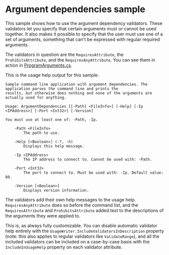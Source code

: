 # Argument dependencies sample

This sample shows how to use the argument dependency validators. These validators let you specify
that certain arguments must or cannot be used together. It also makes it possible to specify that
the user must use one of a set of arguments, something that can't be expressed with regular
required arguments.

The validators in question are the `RequiresAttribute`, the `ProhibitsAttribute`, and the
`RequiresAnyAttribute`. You can see them in action in [ProgramArguments.cs](ProgramArguments.cs).

This is the usage help output for this sample:

```text
Sample command line application with argument dependencies. The application parses the command line and prints the
results, but otherwise does nothing and none of the arguments are actually used for anything.

Usage: ArgumentDependencies [[-Path] <FileInfo>] [-Help] [-Ip <IPAddress>] [-Port <Int32>] [-Version]

You must use at least one of: -Path, -Ip.

    -Path <FileInfo>
        The path to use.

    -Help [<Boolean>] (-?, -h)
        Displays this help message.

    -Ip <IPAddress>
        The IP address to connect to. Cannot be used with: -Path.

    -Port <Int32>
        The port to connect to. Must be used with: -Ip. Default value: 80.

    -Version [<Boolean>]
        Displays version information.
```

The validators add their own help messages to the usage help. `RequiresAnyAttribute` does so before
the command list, and the `RequiresAttribute` and `ProhibitsAttribute` added text to the descriptions
of the arguments they were applied to.

This is, as always fully customizable. You can disable automatic validator help entirely with the
`UsageWriter.IncludeValidatorsInDescription` property (note: this also applies to regular
validators like `ValidateRange`), and all the included validators can be included on a case-by-case
basis with the `IncludeInUsageHelp` property on each validator attribute.
